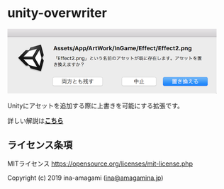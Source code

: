 # unity-overwriter

<img src="example.png" width="472px">
  
Unityにアセットを追加する際に上書きを可能にする拡張です。
  
詳しい解説は[**こちら**](https:///overwriter/)

## ライセンス条項

MITライセンス
https://opensource.org/licenses/mit-license.php  
  
Copyright (c) 2019 ina-amagami (ina@amagamina.jp)
